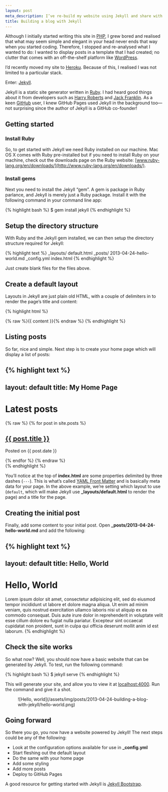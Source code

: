 ```yaml
---
layout: post
meta_description: I’ve re-build my website using Jekyll and share with you how.
title: Building a blog with Jekyll
---
```

<p class="lead">Although I initially started writing this site in <a href="http://php.net/" rel="external">PHP</a>, I grew bored and realised that what may seem simple and elegant in your head never ends that way when you started coding.
  Therefore, I stopped and re-analysed what I wanted to do: I wanted to display posts in a template that I had created; no clutter that comes with an off-the-shelf platform like <a href="http://wordpress.org/" rel="external nofollow">WordPress</a>.</p>

I’d recently moved my site to [Heroku](http://heroku.com/).
Because of this, I realised I was not limited to a particular stack.

Enter: [Jekyll](https://github.com/mojombo/jekyll).

Jekyll is a static site generator written in [Ruby](http://www.ruby-lang.org/).
I had heard good things about it from developers such as [Harry Roberts](http://csswizardry.com/) and [Jack Franklin](http://jackfranklin.co.uk/).
As a keen [GitHub](http://github.com/) user, I knew GitHub Pages used Jekyll in the background too—not surprising since the author of Jekyll is a GitHub co-founder!

## Getting started

### Install Ruby
So, to get started with Jekyll we need Ruby installed on our machine.
Mac OS X comes with Ruby pre-installed but if you need to install Ruby on your machine, check out the downloads page on the Ruby website: [www.ruby-lang.org/en/downloads/](http://www.ruby-lang.org/en/downloads/).

### Install gems
Next you need to install the Jekyll “gem”.
A gem is package in Ruby parlance, and Jekyll is merely just a Ruby package.
Install it with the following command in your command line app:

{% highlight bash %}
$ gem install jekyll
{% endhighlight %}

## Setup the directory structure

With Ruby and the Jekyll gem installed, we can then setup the directory structure required for Jekyll:

{% highlight text %}
_layouts/
    default.html
_posts/
    2013-04-24-hello-world.md
_config.yml
index.html
{% endhighlight %}

Just create blank files for the files above.

## Create a default layout

Layouts in Jekyll are just plain old HTML, with a couple of delimiters in to render the page’s title and content:

{% highlight html %}
<!DOCTYPE html>
<html lang="en">
  <head>
    <meta charset="UTF-8" />
    <title>{% raw %}{{ page.title }}{% endraw %}</title>
  </head>
  <body>
    {% raw %}{{ content }}{% endraw %}
  </body>
</html>
{% endhighlight %}

## Listing posts

So far, nice and simple.
Next step is to create your home page which will display a list of posts:

{% highlight text %}
---
layout: default
title: My Home Page
---

<h1>Latest posts</h1>
<div class="hfeed">
{% raw %}
{% for post in site.posts %}
    <article class="hentry entry">
        <h1 class="entry-title">
            <a href="{{ post.url }}" rel="bookmark">{{ post.title }}</a>
        </h1>
        <p>Posted on <span class="published">{{ post.date }}</span></p>
    </article>
{% endfor %}
{% endraw %}
</div>
{% endhighlight %}

You’ll notice at the top of **index.html** are some properties delimited by three dashes (`---`).
This is what’s called [YAML Front Matter](https://github.com/mojombo/jekyll/wiki/YAML-Front-Matter) and is basically meta data for your page.
In the above example, we’re setting which layout to use (`default`, which will make Jekyll use <strong>_layouts/default.html</strong> to render the page) and a title for the page.

## Creating the initial post

Finally, add some content to your initial post. Open <strong>_posts/2013-04-24-hello-world.md</strong> and add the following:

{% highlight text %}
---
layout: default
title: Hello, World
---

# Hello, World

Lorem ipsum dolor sit amet, consectetur adipisicing elit, sed do eiusmod tempor incididunt ut labore et dolore magna aliqua. Ut enim ad minim veniam, quis nostrud exercitation ullamco laboris nisi ut aliquip ex ea commodo consequat. Duis aute irure dolor in reprehenderit in voluptate velit esse cillum dolore eu fugiat nulla pariatur. Excepteur sint occaecat cupidatat non proident, sunt in culpa qui officia deserunt mollit anim id est laborum.
{% endhighlight %}

## Check the site works

So what now?
Well, you should now have a basic website that can be generated by Jekyll.
To test, run the following command:

{% highlight bash %}
$ jekyll serve
{% endhighlight %}

This will generate your site, and allow you to view it at [localhost:4000](http://localhost:4000). Run the command and give it a shot.

<figure>
![Hello, world](/assets/img/posts/2013-04-24-building-a-blog-with-jekyll/hello-world.png)
</figure>

## Going forward

So there you go, you now have a website powered by Jekyll! The next steps could be any of the following:

* Look at the configuration options available for use in <strong>_config.yml</strong>
* Start fleshing out the default layout
* Do the same with your home page
* Add some styling
* Add more posts
* Deploy to GitHub Pages

A good resource for getting started with Jekyll is [Jekyll Bootstrap](http://jekyllbootstrap.com/usage/jekyll-quick-start.html).
